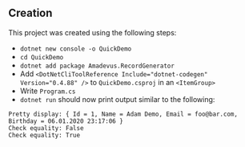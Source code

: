 ## Creation

This project was created using the following steps:
* `dotnet new console -o QuickDemo`
* `cd QuickDemo`
* `dotnet add package Amadevus.RecordGenerator`
* Add `<DotNetCliToolReference Include="dotnet-codegen" Version="0.4.88" />` to `QuickDemo.csproj` in an `<ItemGroup>`
* Write `Program.cs`
* `dotnet run` should now print output similar to the following:

```
Pretty display: { Id = 1, Name = Adam Demo, Email = foo@bar.com, Birthday = 06.01.2020 23:17:06 }
Check equality: False
Check equality: True
```